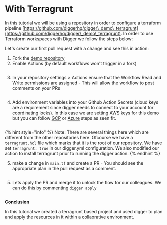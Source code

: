 # With Terragrunt

In this tutorial we will be using a repository in order to configure a terraform pipeline [https://github.com/diggerhq/digger\_demo\_terragrunt](https://github.com/diggerhq/digger\_demo\_terragrunt). In order to use Terraform workspaces with Digger we follow the steps below:

Let's create our first pull request with a change and see this in action:

1. Fork the [demo repository](https://github.com/diggerhq/digger\_demo\_terragrunt)
2. Enable Actions (by default workflows won't trigger in a fork)

<figure><img src="../.gitbook/assets/image (3).png" alt=""><figcaption></figcaption></figure>

3. In your repository settings > Actions ensure that the Workflow Read and Write permissions are assigned - This will allow the workflow to post comments on your PRs

<figure><img src="../.gitbook/assets/image (1).png" alt=""><figcaption></figcaption></figure>

4.  Add environment variables into your Github Action Secrets (cloud keys are a requirement since digger needs to connect to your account for coordinating locks).  In this case we are setting AWS keys for this demo but you can follow [GCP](https://diggerhq.gitbook.io/digger-docs/cloud-providers/gcp) or [Azure](https://diggerhq.gitbook.io/digger-docs/cloud-providers/azure) steps as seen fit.



    <figure><img src="../.gitbook/assets/image (2).png" alt=""><figcaption></figcaption></figure>

{% hint style="info" %}
Note: There are several things here which are different from the other repositories here. Ofcourse we have a `terragrunt.hcl` file which marks that it is the root of our repository. We have set `terragrunt: true` in our digger.yml configuration. We also modified our action to install terragrunt prior to running the digger action.&#x20;
{% endhint %}

5. make a change in `main.tf` and create a PR - You should see the appropriate plan in the pull request as a comment.

<figure><img src="../.gitbook/assets/Screen Shot 2023-03-31 at 5.34.03 PM.png" alt=""><figcaption></figcaption></figure>

5. Lets apply the PR and merge it to unlock the flow for our colleagues. We can do this by commenting `digger apply`

<figure><img src="../.gitbook/assets/Screen Shot 2023-03-31 at 5.34.37 PM.png" alt=""><figcaption></figcaption></figure>

**Conclusion**

In this tutorial we created a terragrunt based project and used digger to plan and apply the resources in it within a collaorative environment.
